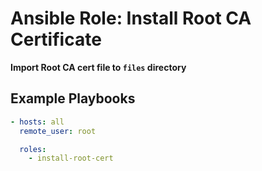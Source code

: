 # Ansible Role: Install Root CA Certificate

**Import Root CA cert file to `files` directory**

## Example Playbooks

```yaml
- hosts: all
  remote_user: root

  roles:
    - install-root-cert
```
